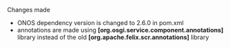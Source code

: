 Changes made 

- ONOS dependency version is changed to 2.6.0 in pom.xml 
- annotations are made using **[org.osgi.service.component.annotations]** library instead of the old **[org.apache.felix.scr.annotations]** library
